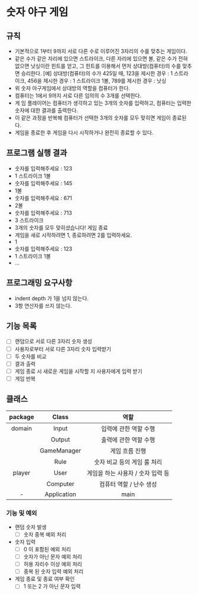 # 숫자 야구 게임

## 규칙

- 기본적으로 1부터 9까지 서로 다른 수로 이루어진 3자리의 수를 맞추는 게임이다.
- 같은 수가 같은 자리에 있으면 스트라이크, 다른 자리에 있으면 볼, 같은 수가 전혀 없으면 
  낫싱이란 힌트를 얻고, 그 힌트를 이용해서 먼저 상대방(컴퓨터)의 수를 맞추면 승리한다.
  [예] 상대방(컴퓨터)의 수가 425일 때, 123을 제시한 경우 : 1 스트라이크, 
  456을 제시한 경우 : 1 스트라이크 1볼, 789를 제시한 경우 : 낫싱
- 위 숫자 야구게임에서 상대방의 역할을 컴퓨터가 한다. 
- 컴퓨터는 1에서 9까지 서로 다른 임의의 수 3개를 선택한다. 
- 게 임 플레이어는 컴퓨터가 생각하고 있는 3개의 숫자를 입력하고, 컴퓨터는 입력한 숫자에 대한 결과를 출력한다.
- 이 같은 과정을 반복해 컴퓨터가 선택한 3개의 숫자를 모두 맞히면 게임이 종료된다. 
- 게임을 종료한 후 게임을 다시 시작하거나 완전히 종료할 수 있다.

## 프로그램 실행 결과
- 숫자를 입력해주세요 : 123 
- 1 스트라이크 1볼
- 숫자를 입력해주세요 : 145 
- 1볼
- 숫자를 입력해주세요 : 671 
- 2볼
- 숫자를 입력해주세요 : 713
- 3 스트라이크
- 3개의 숫자를 모두 맞히셨습니다! 게임 종료
- 게임을 새로 시작하려면 1, 종료하려면 2를 입력하세요. 
- 1
- 숫자를 입력해주세요 : 123
- 1 스트라이크 1볼
- ...

## 프로그래밍 요구사항
- indent depth 가 1을 넘지 않는다.
- 3항 연산자를 쓰지 않는다.

## 기능 목록
- [ ] 랜덤으로 서로 다른 3자리 숫자 생성
- [ ] 사용자로부터 서로 다른 3자리 숫자 입력받기
- [ ] 두 숫자를 비교
- [ ] 결과 출력
- [ ] 게임 종료 시 새로운 게임을 시작할 지 사용자에게 입력 받기
- [ ] 게임 반복

## 클래스
| package | Class | 역할 
|:---:|:---:|:---:
|domain | Input | 입력에 관한 역할 수행
| |Output | 출력에 관한 역할 수행
| | GameManager | 게임 흐름 진행
| | Rule | 숫자 비교 등의 게임 룰 처리
|player | User | 게임을 하는 사용자 / 숫자 입력 등
| |Computer | 컴퓨터 역할 / 난수 생성
| - | Application | main


### 기능 및 예외
- 랜덤 숫자 발생
  - [ ] 숫자 중복 예외 처리
- 숫자 입력 
  - [ ] 0 이 포함된 예외 처리
  - [ ] 숫자가 아닌 문자 예외 처리
  - [ ] 허용 자리수 이상 예외 처리
  - [ ] 중복 된 숫자 입력 예외 처리
- 게임 종료 및 종료 여부 확인
  - [ ] 1 또는 2 가 아닌 문자 입력
